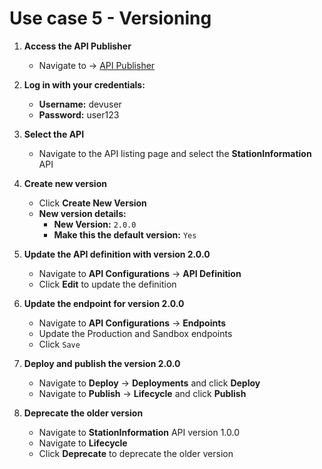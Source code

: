 # Use case 5 - Versioning

1. **Access the API Publisher**
    - Navigate to → [API Publisher](https://localhost:9443/publisher)

2. **Log in with your credentials:**
    - **Username:** devuser
    - **Password:** user123

3. **Select the API**
    - Navigate to the API listing page and select the **StationInformation** API

4. **Create new version**
    - Click **Create New Version**
    - **New version details:**
        - **New Version:** `2.0.0`
        - **Make this the default version:** `Yes`

5. **Update the API definition with version 2.0.0**
    - Navigate to  **API Configurations** → **API Definition**
    - Click **Edit** to update the definition

6. **Update the endpoint for version 2.0.0**
    - Navigate to  **API Configurations** → **Endpoints**
    - Update the Production and Sandbox endpoints
    - Click `Save`

7. **Deploy and publish the version 2.0.0**
    - Navigate to **Deploy** → **Deployments** and click **Deploy**
    - Navigate to **Publish** → **Lifecycle** and click **Publish**

8. **Deprecate the older version**
    - Navigate to **StationInformation** API version 1.0.0
    - Navigate to **Lifecycle**
    - Click **Deprecate** to deprecate the older version

